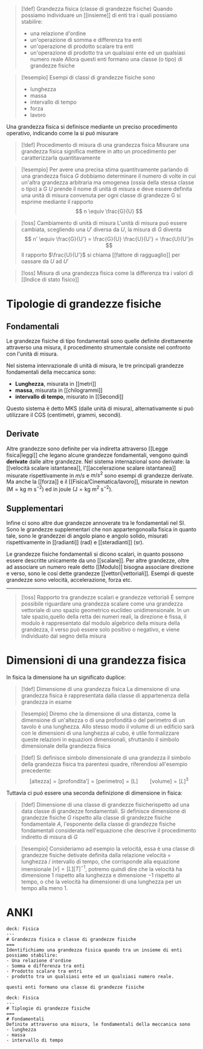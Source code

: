 >[!def] Grandezza fisica (classe di grandezze fisiche)
>Quando possiamo individuare un [[insieme]] di enti tra i quali possiamo stabilire:
>- una relazione d'ordine
>- un'operazione di somma e differenza tra enti
>- un'operazione di prodotto scalare tra enti
>- un'operazione di prodotto tra un qualsiasi ente ed un qualsiasi numero reale
>Allora questi enti formano una classe (o tipo) di grandezze fisiche

>[!esempio]
>Esempi di classi di grandezze fisiche sono
>- lunghezza
>- massa
>- intervallo di tempo
>- forza
>- lavoro

Una grandezza fisica si definisce mediante un preciso procedimento operativo, indicando come la si puó misurare

>[!def] Procedimento di misura di una grandezza fisica
>Misurare una grandezza fisica significa mettere in atto un procedimento per caratterizzarla quantitavamente


>[!esempio]
>Per avere una precisa stima quantitvamente parlando di una grandezza fisica $G$ dobbiamo determinare il numero di volte in cui un'altra grandezza arbitraria ma omogenea (ossia della stessa classe o tipo) a $G$ 
>$U$ prende il nome di unità di misura e deve essere definita una unità di misura convenuta per ogni classe di grandezze
>G si esprime mediante il rapporto
> $$
> n \equiv \frac{G}{U}
>$$


>[!oss] Cambiamento di unità di misura
>L'unità di misura puó essere cambiata, scegliendo una $U'$ diversa da $U$, la misura di $G$ diventa
> $$
> n' \equiv \frac{G}{U'} = \frac{G}{U} \frac{U}{U'} = \frac{U}{U'}n
>$$
>Il rapporto $\frac{U}{U'}$ si chiama [[fattore di ragguaglio]] per oassare da $U$ ad $U'$

>[!oss]
>Misura di una grandezza fisica come la differenza tra i valori di [[Indice di stato fisico]]



# Tipologie di grandezze fisiche

## Fondamentali
Le grandezze fisiche di tipo fondamentali sono quelle definite direttamente attraverso una misura, il procedimento strumentale consiste nel confronto con l'unità di misura.

Nel sistema intenrazionale di unità di misura, le tre principali grandezze fondamentali della meccanica sono:
- **Lunghezza**, misurata in [[metri]]
- **massa**, misurata in [[chilogrammi]]
- **intervallo di tempo**, misurato in [[Secondi]] 
  
Questo sistema è detto MKS (dalle unità di misura), alternativamente si può utilizzare il CGS (centimetri, grammi, secondi).

## Derivate
Altre grandezze sono definite per via indiretta attraverso [[Legge fisica|leggi]] che legano alcune grandezze fondamentali, vengono quindi **derivate** dalle altre grandezze. Nel sistema internazional sono derivate:
la [[velocità scalare istantanea]], l'[[accelerazione scalare istantanea]] misurate rispettivamente in $m / s$ e $m / s^2$ sono esempi di grandezze derivate. Ma anche la [[forza]] e il [[Fisica/Cinematica/lavoro]], misurate in newton ($\mathrm{M = kg\ m\ s^{-2}}$) ed in joule ($\mathrm{J = kg\ m^2\ s^{-2}}$).

## Supplementari
Infine ci sono altre due grandezze annoverate tra le fondamentali nel SI. Sono le grandezze supplementari che non appartengonoalla fisica in quanto tale, sono le grandezzei di angolo piano e angolo solido, misurati rispettivamente in [[radianti]] ($\mathrm{rad}$) e [[steradianti]] ($\mathrm{sr}$).


Le grandezze fisiche fondamentali si dicono scalari, in quanto possono essere descritte unicamente da uno [[scalare]].
Per altre grandezze, oltre ad associare un numero reale detto [[Modulo]] bisogna associare direzione e verso, sono le cosí dette grandezze [[vettori|vettoriali]].  Esempi di queste grandezze sono velocità, accelerazione, forza etc.

---


>[!oss] Rapporto tra grandezze scalari e grandezze vettoriali
>È sempre possibile riguardare una grandezza scalare come una grandezza vettoriale di uno spazio geometrico euclideo unidimensionale. In un tale spazio,quello della retta dei numeri reali, la direzione è fissa, il modulo è rappresentato dal modulo algebrico della misura della grandezza, il verso può essere solo positivo o negativo, e viene individuato dal segno della misura


# Dimensioni di una grandezza fisica
In fisica la dimensione ha un significato duplice:

>[!def] Dimensione di una grandezza fisica
>La dimensione di una grandezza fisica è rappresentata dalla classe di appartenenza della grandezza in esame


>[!esempio]
>Diremo che la dimensione di una distanza, come la dimensione di un'altezza o di una profondità o del perimetro di un tavolo è una lunghezza. 
>Allo stesso modo il volume di un edificio sarà con le dimensioni di una lunghezza al cubo, è utile formalizzare queste relazioni in equazioni dimensionali, sfruttando il simbolo dimensionale della grandezza fisica


>[!def]
> Si definisce simbolo dimensionale di una grandezza il simbolo della grandezza fisica tra parentesi quadre, riferendosi all'esempio precedente:
>  $$[\text{altezza}] = [\text{profondita'}] = [\text{perimetro}] = [\text{L}]\qquad [\text{volume}]=[L]^3$$


Tuttavia ci puó essere una seconda definizione di dimensione in fisica:
>[!def]
>Dimensione di una classe di grandezze fisicherispetto ad una data classe di grandezze fondamentali.
>Si definisce dimensione di grandezze fisiche $G$ rispetto alla classe di grandezze fisiche fondamentale $A$, l'esponente della classe di grandezze fisiche fondamentali considerata nell'equazione che descrive il procedimento indiretto di misura di $G$


>[!esempio]
>Consideriamo ad esempio la velocità, essa è una classe di grandezze fisiche detivate definita dalla relazione velocità = lunghezza / intervallo di tempo, che corrisponde alla equazione imensionale $[v] = [L][T]^{-1}$, potremo quindi dire che la velocità ha dimensione $1$ rispetto alla lunghezza e dimensione $-1$ rispetto al tempo, o che la velocità ha dimensionei di una lunghezza per un tempo alla meno 1.

# ANKI

```anki
deck: Fisica
---
# Grandezza fisica o classe di grandezze fisiche
===
Identifichiamo una grandezza fisica quando tra un insieme di enti possiamo stabilire:
- Una relazione d'ordine
- Somma e differenza tra enti
- Prodotto scalare tra entri
- prodotto tra un qualsiasi ente ed un qualsiasi numero reale.

questi enti formano una classe di grandezze fisiche
```


```anki
deck: Fisica
---
# Tiplogie di grandezze fisiche
===
# Fondamentali
Definite attraverso una misura, le fondamentali della meccanica sono
- lunghezza
- massa
- intervallo di tempo
```
